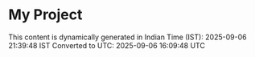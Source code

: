# My Project

This content is dynamically generated in Indian Time (IST): 2025-09-06 21:39:48 IST
Converted to UTC: 2025-09-06 16:09:48 UTC
